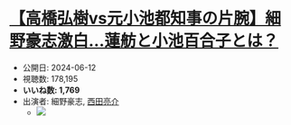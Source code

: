 # [【高橋弘樹vs元小池都知事の片腕】細野豪志激白…蓮舫と小池百合子とは？](https://www.youtube.com/watch?v=Oy3MsO8fTqs)
-   公開日: 2024-06-12
-   視聴数: 178,195
-   **いいね数: 1,769**
-   出演者: 細野豪志, [西田亮介](/rehacq_fan/people/西田亮介 "wikilink")
    - [![](https://img.youtube.com/vi/Oy3MsO8fTqs/hqdefault.jpg)](https://www.youtube.com/watch?v=Oy3MsO8fTqs)
